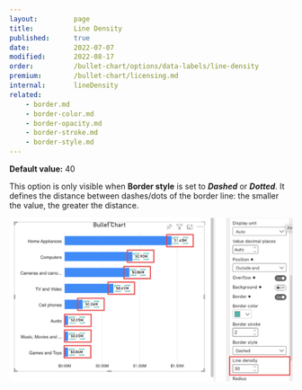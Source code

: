 ```yaml
---
layout:         page
title:          Line Density
published:      true
date:           2022-07-07
modified:   	2022-08-17
order:          /bullet-chart/options/data-labels/line-density
premium:        /bullet-chart/licensing.md
internal:       lineDensity
related:            
    - border.md
    - border-color.md
    - border-opacity.md
    - border-stroke.md
    - border-style.md
---
```


**Default value:** 40

This option is only visible when **Border style** is set to ***Dashed*** or ***Dotted***. It defines the distance between dashes/dots of the border line: the smaller the value, the greater the distance.

<img src="images/data-labels-line-density.png" width="700">